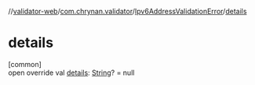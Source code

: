 //[validator-web](../../../index.md)/[com.chrynan.validator](../index.md)/[Ipv6AddressValidationError](index.md)/[details](details.md)

# details

[common]\
open override val [details](details.md): [String](https://kotlinlang.org/api/latest/jvm/stdlib/kotlin/-string/index.html)? = null
